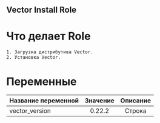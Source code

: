 ## Vector Install Role
# Что делает Role

    1. Загрузка дистрибутива Vector.
    2. Установка Vector.

# Переменные
|Название переменной| 	Значение| 	Описание|
|:--------|:----------:|:---------:|
|vector_version| 	0.22.2| 	Строка|# vector-role
